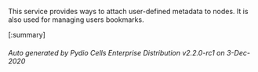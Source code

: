 






This service provides ways to attach user-defined metadata to nodes. It is also used for managing users bookmarks.

[:summary]

###### Auto generated by Pydio Cells Enterprise Distribution v2.2.0-rc1 on 3-Dec-2020
